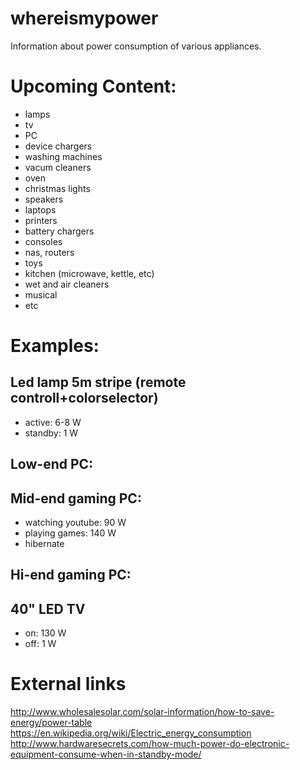# whereismypower
Information about power consumption of various appliances.


# Upcoming Content:

* lamps
* tv
* PC
* device chargers
* washing machines
* vacum cleaners
* oven
* christmas lights
* speakers
* laptops
* printers
* battery chargers
* consoles
* nas, routers
* toys
* kitchen (microwave, kettle, etc)
* wet and air cleaners
* musical
* etc

# Examples:

## Led lamp 5m stripe (remote controll+colorselector)
* active: 6-8 W
* standby: 1 W

## Low-end PC:

## Mid-end gaming PC:
* watching youtube: 90 W
* playing games: 140 W
* hibernate


## Hi-end gaming PC:



## 40" LED TV
* on: 130 W
* off: 1 W


# External links

http://www.wholesalesolar.com/solar-information/how-to-save-energy/power-table
https://en.wikipedia.org/wiki/Electric_energy_consumption
http://www.hardwaresecrets.com/how-much-power-do-electronic-equipment-consume-when-in-standby-mode/

